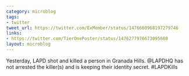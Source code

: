 ```yaml
---
category: microblog
tags:
- twitter
tweet_url: https://twitter.com/ExMember/status/1476660968197279746
links:
- https://twitter.com/TierOnePoster/status/1476277976673095680
layout: microblog
---
```

Yesterday, LAPD shot and killed a person in Granada Hills. @LAPDHQ has not arrested the killer(s) and is keeping their identity secret. #LAPDKills
